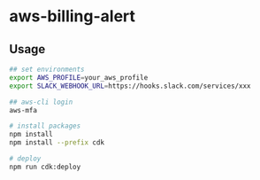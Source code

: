 # aws-billing-alert

## Usage

```bash
## set environments
export AWS_PROFILE=your_aws_profile
export SLACK_WEBHOOK_URL=https://hooks.slack.com/services/xxx

## aws-cli login
aws-mfa

# install packages
npm install
npm install --prefix cdk

# deploy
npm run cdk:deploy
```
